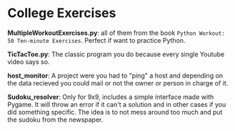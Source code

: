 
# College Exercises

**MultipleWorkoutExercises.py**: all of them from the book `Python Workout: 50 Ten-minute Exercises`. Perfect if want to practice Python.

**TicTacToe.py**: The classic program you do because every single Youtube video says so.

**host_monitor**: A project were you had to "ping" a host and depending on the data recieved you could mail or not the owner or person in charge of it.

**Sudoku_resolver**: Only for 9x9, includes a simple interface made with Pygame. It will throw an error if it can't a solution and in other cases if you did something specific. The idea is to not mess around too much and put the sudoku from the newspaper.
